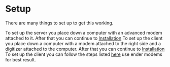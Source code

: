 # Setup

There are many things to set up to get this working.

<tabs>
<tab title="Server">
To set up the server you place down a computer with an advanced modem attached to it.
After that you can continue to <a href="Installing-MN.md">Installation</a>
</tab>
<tab title="Client">
To set up the client you place down a computer with a modem attached to the right side
and a digitizer attached to the computer. After that you can continue to <a href="Installing-MN.md">Installation</a>
</tab>
<tab title="GPS Constellation">
To set up the client you can follow the steps listed <a href="https://tweaked.cc/guide/gps_setup.html">here</a> use ender modems for best result.
</tab>
</tabs>